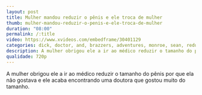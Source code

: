 ```yaml
---
layout: post
title: Mulher mandou reduzir o pênis e ele troca de mulher
thumb: mulher-mandou-reduzir-o-penis-e-ele-troca-de-mulher
duration: "08:00"
permalink: /:title
video: https://www.xvideos.com/embedframe/30401129
categories: dick, doctor, and, brazzers, adventures, monroe, sean, reduction, lawless, kelsi
description: A mulher obrigou ele a ir ao médico reduzir o tamanho do pênis por que ela não gostava e ele acaba encontrando uma doutora que gostou muito do tamanho.
qualidade: 720p
---
```

A mulher obrigou ele a ir ao médico reduzir o tamanho do pênis por que ela não gostava e ele acaba encontrando uma doutora que gostou muito do tamanho.